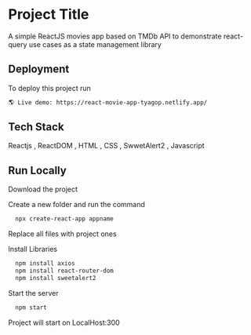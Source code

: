 
# Project Title


A simple ReactJS movies app based on TMDb API to demonstrate react-query use cases as a state management library
## Deployment

To deploy this project run

```bash
🌎 Live demo: https://react-movie-app-tyagop.netlify.app/ 
```


## Tech Stack

Reactjs , ReactDOM , HTML , CSS , SwwetAlert2 , Javascript 



## Run Locally

Download the project



Create a new folder  and run the command

```bash
  npx create-react-app appname
```
Replace all files with project ones

Install Libraries 

```bash
  npm install axios
  npm install react-router-dom
  npm install sweetalert2
```

Start the server

```bash
  npm start
```
Project will start on LocalHost:300

